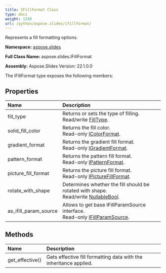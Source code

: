 ```yaml
---
title: IFillFormat Class
type: docs
weight: 1320
url: /python/aspose.slides/ifillformat/
---
```


Represents a fill formatting options.

**Namespace:** [aspose.slides](/python/aspose.slides/)

**Full Class Name:** aspose.slides.IFillFormat

**Assembly:**  Aspose.Slides Version: 22.1.0.0

The IFillFormat type exposes the following members:
## **Properties**
|**Name**|**Description**|
| :- | :- |
|fill_type|Returns or sets the type of filling.<br/>            Read/write [FillType](/python/aspose.slides/filltype/).|
|solid_fill_color|Returns the fill color.<br/>            Read-only [IColorFormat](/python/aspose.slides/icolorformat/).|
|gradient_format|Returns the gradient fill format.<br/>            Read-only [IGradientFormat](/python/aspose.slides/igradientformat/).|
|pattern_format|Returns the pattern fill format.<br/>            Read-only [IPatternFormat](/python/aspose.slides/ipatternformat/).|
|picture_fill_format|Returns the picture fill format.<br/>            Read-only [IPictureFillFormat](/python/aspose.slides/ipicturefillformat/).|
|rotate_with_shape|Determines whether the fill should be rotated with shape.<br/>            Read/write [NullableBool](/python/aspose.slides/nullablebool/).|
|as_ifill_param_source|Allows to get base IFillParamSource interface.<br/>            Read-only [IFillParamSource](/python/aspose.slides/ifillparamsource/).|
## **Methods**
|**Name**|**Description**|
| :- | :- |
|get_effective()|Gets effective fill formatting data with the inheritance applied.|
